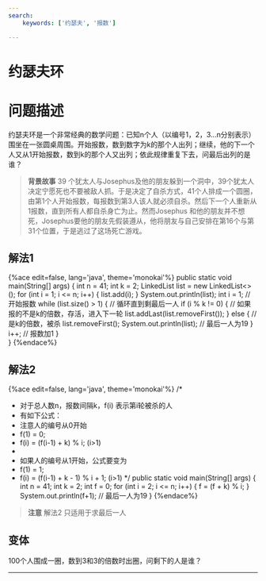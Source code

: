 ```yaml
---
search:
    keywords: ['约瑟夫', '报数']

---
```



# 约瑟夫环

# 问题描述
约瑟夫环是一个非常经典的数学问题：已知n个人（以编号1，2，3...n分别表示）围坐在一张圆桌周围。开始报数，数到数字为k的那个人出列；继续，他的下一个人又从1开始报数，数到k的那个人又出列；依此规律重复下去，问最后出列的是谁？

> **背景故事**
39 个犹太人与Josephus及他的朋友躲到一个洞中，39个犹太人决定宁愿死也不要被敌人抓。于是决定了自杀方式，41个人排成一个圆圈，由第1个人开始报数，每报数到第3人该人就必须自杀。然后下一个人重新从1报数，直到所有人都自杀身亡为止。然而Josephus 和他的朋友并不想死，Josephus要他的朋友先假装遵从，他将朋友与自己安排在第16个与第31个位置，于是逃过了这场死亡游戏。


## 解法1

{%ace edit=false, lang='java', theme='monokai'%}
public static void main(String[] args) {
  int n = 41;
  int k = 2;
  LinkedList<Integer> list = new LinkedList<>();
  for (int i = 1; i <= n; i++) {
    list.add(i);
  }
  System.out.println(list);
  int i = 1; // 开始报数
  while (list.size() > 1) { // 循环直到剩最后一人
    if (i % k != 0) { // 如果报的不是k的倍数，存活，进入下一轮
      list.addLast(list.removeFirst());
    } else { // 是k的倍数，被杀
      list.removeFirst();
      System.out.println(list); // 最后一人为19
    }
    i++; // 报数加1
  }  
}
{%endace%}

## 解法2

{%ace edit=false, lang='java', theme='monokai'%}
/*
 * 对于总人数n，报数间隔k，f(i) 表示第i轮被杀的人
 * 有如下公式：
 * 注意人的编号从0开始
 * f(1) = 0; 
 * f(i) = (f(i-1) + k) % i; (i>1)
 * 
 * 如果人的编号从1开始，公式要变为
 * f(1) = 1; 
 * f(i) = (f(i-1) + k - 1) % i + 1; (i>1)
 */
public static void main(String[] args) {
  int n = 41;
  int k = 2;
  int f = 0;
  for (int i = 2; i <= n; i++) {
    f = (f + k) % i;
  }
  System.out.println(f+1); // 最后一人为19
}
{%endace%}

> **注意**
解法2 只适用于求最后一人

## 变体
100个人围成一圈，数到3和3的倍数时出圈，问剩下的人是谁？



---



